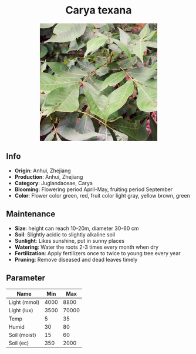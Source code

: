 <h1 align='center'>Carya texana</h1>
<p align="center">
    <img 
        align='center'
        width='320'
        src="../images/carya texana.png" 
        alt='Carya texana' />
</p>

## Info

 - **Origin**: Anhui, Zhejiang
 - **Production**: Anhui, Zhejiang
 - **Category**: Juglandaceae, Carya
 - **Blooming**: Flowering period April-May, fruiting period September
 - **Color**: Flower color green, red, fruit color light gray, yellow brown, green

## Maintenance

 - **Size**: height can reach 10-20m, diameter 30-60 cm
 - **Soil**: Slightly acidic to slightly alkaline soil
 - **Sunlight**: Likes sunshine, put in sunny places
 - **Watering**: Water the roots 2-3 times every month when dry
 - **Fertilization**: Apply fertilizers once to twice to young tree every year
 - **Pruning**: Remove diseased and dead leaves timely

## Parameter

| Name         | Min  | Max   |
|--------------|------|-------|
| Light (mmol) | 4000 | 8800  |
| Light (lux)  | 3500 | 70000 |
| Temp         | 5    | 35    |
| Humid        | 30   | 80    |
| Soil (moist) | 15   | 60    |
| Soil (ec)    | 350  | 2000  |